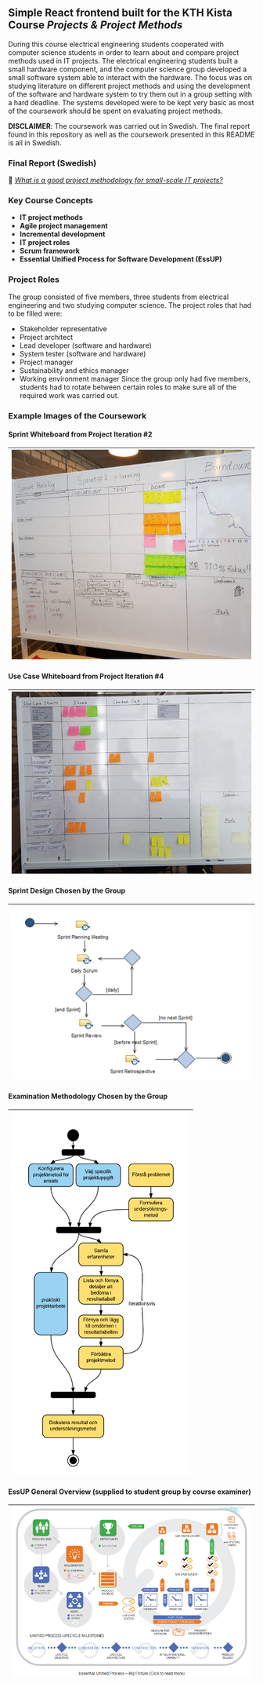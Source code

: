 ## Simple React frontend built for the KTH Kista Course _Projects & Project Methods_
During this course electrical engineering students cooperated with computer science students in order to learn about and compare project methods used in IT projects. The electrical engineering students built a small hardware component, and the computer science group developed a small software system able to interact with the hardware. The focus was on studying literature on different project methods and using the development of the software and hardware system to try them out in a group setting with a hard deadline. The systems developed were to be kept very basic as most of the coursework should be spent on evaluating project methods.

__DISCLAIMER__: The coursework was carried out in Swedish. The final report found in this repository as well as the coursework presented in this README is all in Swedish.
### Final Report (Swedish)
:link: [_What is a good project methodology for small-scale IT projects?_](https://github.com/august-ronne/II1302-Projects-and-Project-Methods-2020-KTH-Course/blob/main/slutrapport.pdf "Read report")
### Key Course Concepts
* __IT project methods__
* __Agile project management__
* __Incremental development__
* __IT project roles__
* __Scrum framework__
* __Essential Unified Process for Software Development (EssUP)__
### Project Roles
The group consisted of five members, three students from electrical engineering and two studying computer science. The project roles that had to be filled were:
* Stakeholder representative
* Project architect
* Lead developer (software and hardware)
* System tester (software and hardware)
* Project manager
* Sustainability and ethics manager
* Working environment manager
Since the group only had five members, students had to rotate between certain roles to make sure all of the required work was carried out.
### Example Images of the Coursework
#### Sprint Whiteboard from Project Iteration #2
| <img src="https://github.com/august-ronne/II1302-Projects-and-Project-Methods-2020-KTH-Course/blob/main/sprint-whiteboard-iteration2.png?raw=true"  /> |
| ------ |
#### Use Case Whiteboard from Project Iteration #4
| <img src="https://github.com/august-ronne/II1302-Projects-and-Project-Methods-2020-KTH-Course/blob/main/usecase-whiteboard-iration4.png?raw=true"  /> |
| ------ |
#### Sprint Design Chosen by the Group
| <img src="https://github.com/august-ronne/II1302-Projects-and-Project-Methods-2020-KTH-Course/blob/main/sprint-design.png?raw=true" /> |
| ------ |
#### Examination Methodology Chosen by the Group
| <img src="https://github.com/august-ronne/II1302-Projects-and-Project-Methods-2020-KTH-Course/blob/main/examination-method.png?raw=true"  /> |
| ------ |
#### EssUP General Overview (supplied to student group by course examiner)
| <img src="https://github.com/august-ronne/II1302-Projects-and-Project-Methods-2020-KTH-Course/blob/main/essup.PNG?raw=true"  /> |
| ------ |

